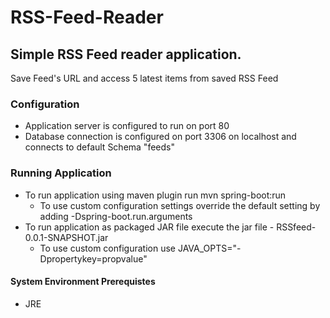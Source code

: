 # RSS-Feed-Reader

## Simple RSS Feed reader application.
 Save Feed's URL and access 5 latest items from saved RSS Feed

### Configuration
- Application server is configured to run on port 80
- Database connection is configured on port 3306 on localhost and connects to default Schema "feeds"

### Running Application
- To run application using maven plugin run mvn spring-boot:run 
    - To use custom configuration settings override the default setting by adding -Dspring-boot.run.arguments 
- To run application as packaged JAR file execute the jar file - RSSfeed-0.0.1-SNAPSHOT.jar 
    - To use custom configuration use JAVA_OPTS="-Dpropertykey=propvalue" 

#### System Environment Prerequistes 
- JRE
